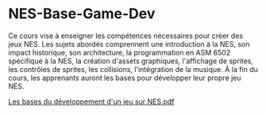 # NES-Base-Game-Dev
Ce cours vise à enseigner les compétences nécessaires pour créer des jeux NES. Les sujets abordés comprennent une introduction à la NES, son impact historique, son architecture, la programmation en ASM 6502 spécifique à la NES, la création d'assets graphiques, l'affichage de sprites, les contrôles de sprites, les collisions, l'intégration de la musique. À la fin du cours, les apprenants auront les bases pour développer leur propre jeu NES.

[Les bases du développement d'un jeu sur NES.pdf](https://github.com/Ronan-senpi/NES-Base-Game-Dev/files/12848500/Les.bases.du.developpement.d.un.jeu.sur.NES.1.pdf)
